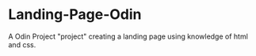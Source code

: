 # Landing-Page-Odin
A Odin Project "project" creating a landing page using knowledge of html and css.
